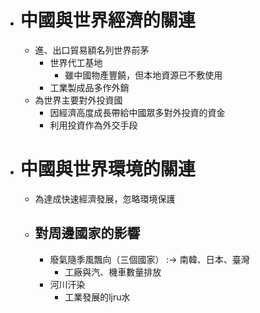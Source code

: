 - # 中國與世界經濟的關連
	- 進、出口貿易額名列世界前茅
		- 世界代工基地
			- 雖中國物產豐饒，但本地資源已不敷使用
		- 工業製成品多作外銷
	- 為世界主要對外投資國
		- 因經濟高度成長帶給中國眾多對外投資的資金
		- 利用投資作為外交手段
- # 中國與世界環境的關連
	- 為達成快速經濟發展，忽略環境保護
	- ## 對周邊國家的影響
		- 廢氣隨季風飄向（三個國家） :-> 南韓、日本、臺灣
			- 工廠與汽、機車數量排放
		- 河川汗染
			- 工業發展的ljru水